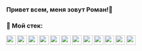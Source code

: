 <h3> Привет всем, меня зовут Роман!👋 </h3> 
<h3>🔧 Мой стек: </h3>
<div>
  <img height = 25px src = "https://img.shields.io/badge/-CSS-black?&logo=css3&style=flat&logoColor=blue"/>
  <img height = 25px src = "https://img.shields.io/badge/-HTML-black?&logo=html5"/>
  <img height = 25px src = "https://img.shields.io/badge/-TypeScript-black?&logo=typescript"/>
  <img height = 25px src = "https://img.shields.io/badge/-scss/sass-black?&logo=sass"/>
  <img height = 25px src = "https://img.shields.io/badge/-Axios-black?&logo=axios"/>
  <img height = 25px src = "https://img.shields.io/badge/-Next.js-black?&logo=Next.js"/>
  <img height = 25px src = "https://img.shields.io/badge/-react%20query-black?&logo=react-query"/>
  <img height = 25px src = "https://img.shields.io/badge/-Node.js-black?&logo=Node.js"/>
  <img height = 25px src = "https://img.shields.io/badge/-RTK-black?&logo=Redux"/>
  <img height = 25px src = "https://img.shields.io/badge/-Zustand-black?&logo=Zustand"/>
  <img height = 25px src = "https://img.shields.io/badge/-React-black?&logo=React"/>
  <img height = 25px src = "https://img.shields.io/badge/-Figma-black?&logo=Figma"/>
</div>
